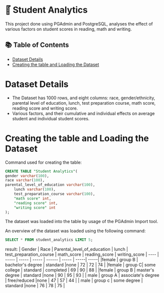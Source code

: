 <h1> 📓๋ Student Analytics </h1>
This project done using PGAdmin and PostgreSQL, analyses the effect of various factors on student scores in reading, math and writing. 

## 📚 Table of Contents
- [Dataset Details](#Dataset-Details)
- [Creating the table and Loading the Dataset](#Creating-the-table-and-Loading-the-Dataset)

# Dataset Details 
- The Dataset has 1000 rows, and eight columns: race, gender/ethnicity, parental level of education, lunch, test preparation course, math score, reading score and writing score.
- Various factors, and their cumulative and individual effects on average student and individual student scores.

# Creating the table and Loading the Dataset
Command used for creating the table:
````sql
CREATE TABLE "Student Analytics"(
gender varchar(100),
race varchar(100),
parental_level_of_education varchar(100),
	lunch varchar(100),
	test_preparation_course varchar(100),
	"math score" int, 
	"reading score" int,
	"writing score" int
);

````
The dataset was loaded into the table by usage of the PGAdmin Import tool.  

An overview of the dataset was loaded using the following command:
````sql
SELECT * FROM student_analytics LIMIT 5;
````
result:
| Gender | Race | Parental_level_of_education | lunch | test_preparation_course | math_score | reading_score | writing_score
| ---- | ----- | ----- | ----- | ------ | ----- | -----| -----|
|female | group B | bachelor's degree | standard |none | 72 | 72 | 74 |
|female | group C| some college | standard | completed | 69 | 90 | 88 |
|female | group B | master's degree | standard |none | 90 | 95 | 93 |
| male | group A | associate's degree | free/reduced |none | 47 | 57 | 44 |
| male | group c | some degree | standard |none | 76 | 78 | 75 |

